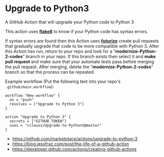 # Upgrade to Python3
A GitHub Action that will upgrade your Python code to Python 3

This action uses [__flake8__](http://flake8.pycqa.org) to know if your Python code has syntax errors.

If syntax errors are found then this Action uses [__futurize__](http://python-future.org/futurize_cheatsheet.html) create pull requests that gradually upgrade that code to be more compatible with Python 3.  After this Action has run, return to your repo and look for a "__modernize-Python-2-codes__" branch in your repo.  If this branch exists then select it and __make pull request__ and make sure that your automate tests pass before merging the pull request.  After merging, delete the "__modernize-Python-2-codes__" branch so that the process can be repeated.

Example workflow (Put the following text into your repo's `.github/main.workflow`):
```
workflow "New workflow" {
  on = "push"
  resolves = ["Upgrade to Python 3"]
}

action "Upgrade to Python 3" {
  secrets = ["GITHUB_TOKEN"]
  uses = "cclauss/Upgrade-to-Python3@master"
}
```

* https://github.com/marketplace/actions/upgrade-to-python-3
* https://blog.jessfraz.com/post/the-life-of-a-github-action
* https://developer.github.com/actions/creating-github-actions
